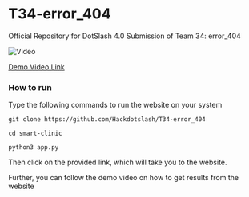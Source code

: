 # T34-error_404
Official Repository for DotSlash 4.0 Submission of Team 34: error_404

![Video](./demo.gif)

[Demo Video Link](https://drive.google.com/file/d/1TFp36TigWX6VSAtSi6eEwCvS2OuTYwUR/view)


### How to run 

Type the following commands to run the website on your system

```shell
git clone https://github.com/Hackdotslash/T34-error_404 
```

```shell
cd smart-clinic
```

```shell
python3 app.py
```

Then click on the provided link, which will take you to the website.

Further, you can follow the demo video on how to get results from the website